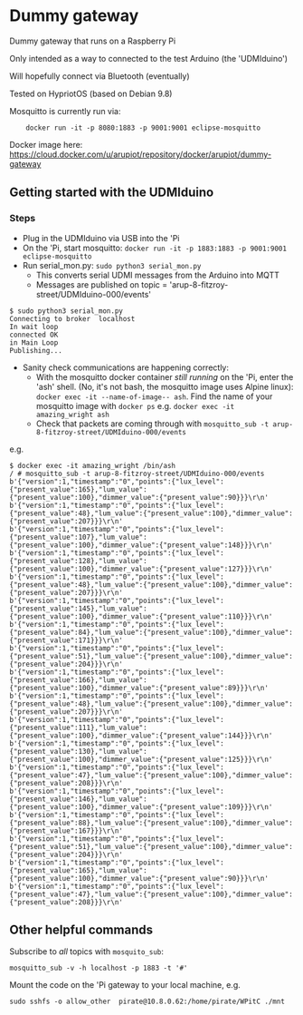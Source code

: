 # Dummy gateway

Dummy gateway that runs on a Raspberry Pi

Only intended as a way to connected to the test Arduino (the 'UDMIduino')

Will hopefully connect via Bluetooth (eventually)

Tested on HypriotOS (based on Debian 9.8)

Mosquitto is currently run via:

```
    docker run -it -p 8080:1883 -p 9001:9001 eclipse-mosquitto
```

Docker image here: https://cloud.docker.com/u/arupiot/repository/docker/arupiot/dummy-gateway

## Getting started with the UDMIduino

### Steps

- Plug in the UDMIduino via USB into the 'Pi
- On the 'Pi, start mosquitto: `docker run -it -p 1883:1883 -p 9001:9001 eclipse-mosquitto`
- Run serial_mon.py: `sudo python3 serial_mon.py`
    - This converts serial UDMI messages from the Arduino into MQTT
    - Messages are published on topic = 'arup-8-fitzroy-street/UDMIduino-000/events'

```
$ sudo python3 serial_mon.py 
Connecting to broker  localhost
In wait loop
connected OK
in Main Loop
Publishing...
```
 
- Sanity check communications are happening correctly:
    - With the mosquitto docker container _still running_ on the 'Pi, enter the 'ash' shell. (No, it's not bash, the mosquitto image uses Alpine linux): `docker exec -it --name-of-image-- ash`. Find the name of your mosquitto image with `docker ps` e.g. `docker exec -it amazing_wright ash`
    - Check that packets are coming through with `mosquitto_sub -t arup-8-fitzroy-street/UDMIduino-000/events`

e.g.

```
$ docker exec -it amazing_wright /bin/ash
/ # mosquitto_sub -t arup-8-fitzroy-street/UDMIduino-000/events
b'{"version":1,"timestamp":"0","points":{"lux_level":{"present_value":165},"lum_value":{"present_value":100},"dimmer_value":{"present_value":90}}}\r\n'
b'{"version":1,"timestamp":"0","points":{"lux_level":{"present_value":48},"lum_value":{"present_value":100},"dimmer_value":{"present_value":207}}}\r\n'
b'{"version":1,"timestamp":"0","points":{"lux_level":{"present_value":107},"lum_value":{"present_value":100},"dimmer_value":{"present_value":148}}}\r\n'
b'{"version":1,"timestamp":"0","points":{"lux_level":{"present_value":128},"lum_value":{"present_value":100},"dimmer_value":{"present_value":127}}}\r\n'
b'{"version":1,"timestamp":"0","points":{"lux_level":{"present_value":48},"lum_value":{"present_value":100},"dimmer_value":{"present_value":207}}}\r\n'
b'{"version":1,"timestamp":"0","points":{"lux_level":{"present_value":145},"lum_value":{"present_value":100},"dimmer_value":{"present_value":110}}}\r\n'
b'{"version":1,"timestamp":"0","points":{"lux_level":{"present_value":84},"lum_value":{"present_value":100},"dimmer_value":{"present_value":171}}}\r\n'
b'{"version":1,"timestamp":"0","points":{"lux_level":{"present_value":51},"lum_value":{"present_value":100},"dimmer_value":{"present_value":204}}}\r\n'
b'{"version":1,"timestamp":"0","points":{"lux_level":{"present_value":166},"lum_value":{"present_value":100},"dimmer_value":{"present_value":89}}}\r\n'
b'{"version":1,"timestamp":"0","points":{"lux_level":{"present_value":48},"lum_value":{"present_value":100},"dimmer_value":{"present_value":207}}}\r\n'
b'{"version":1,"timestamp":"0","points":{"lux_level":{"present_value":111},"lum_value":{"present_value":100},"dimmer_value":{"present_value":144}}}\r\n'
b'{"version":1,"timestamp":"0","points":{"lux_level":{"present_value":130},"lum_value":{"present_value":100},"dimmer_value":{"present_value":125}}}\r\n'
b'{"version":1,"timestamp":"0","points":{"lux_level":{"present_value":47},"lum_value":{"present_value":100},"dimmer_value":{"present_value":208}}}\r\n'
b'{"version":1,"timestamp":"0","points":{"lux_level":{"present_value":146},"lum_value":{"present_value":100},"dimmer_value":{"present_value":109}}}\r\n'
b'{"version":1,"timestamp":"0","points":{"lux_level":{"present_value":88},"lum_value":{"present_value":100},"dimmer_value":{"present_value":167}}}\r\n'
b'{"version":1,"timestamp":"0","points":{"lux_level":{"present_value":51},"lum_value":{"present_value":100},"dimmer_value":{"present_value":204}}}\r\n'
b'{"version":1,"timestamp":"0","points":{"lux_level":{"present_value":165},"lum_value":{"present_value":100},"dimmer_value":{"present_value":90}}}\r\n'
b'{"version":1,"timestamp":"0","points":{"lux_level":{"present_value":47},"lum_value":{"present_value":100},"dimmer_value":{"present_value":208}}}\r\n'
```


## Other helpful commands

Subscribe to _all_ topics with `mosquito_sub`:

```
mosquitto_sub -v -h localhost -p 1883 -t '#'
```

Mount the code on the 'Pi gateway to your local machine, e.g.

```
sudo sshfs -o allow_other  pirate@10.8.0.62:/home/pirate/WPitC ./mnt
```